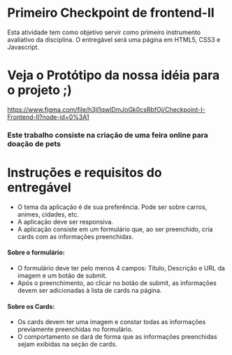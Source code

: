 # Primeiro Checkpoint de frontend-II
Esta atividade tem como objetivo servir como primeiro instrumento avaliativo da disciplina. O entregável será uma página em HTML5, CSS3 e Javascript.

# Veja o Protótipo da nossa idéia para o projeto ;) 
https://www.figma.com/file/h3jl1qwlDmJoGk0csRbfOj/Checkpoint-I-Frontend-II?node-id=0%3A1

### Este trabalho consiste na criação de uma feira online para doação de pets

# Instruções e requisitos do entregável
- O tema da aplicação é de sua preferência. Pode ser sobre carros, animes, cidades, etc.
- A aplicação deve ser responsiva.
- A aplicação consiste em um formulário que, ao ser preenchido, cria cards com as informações preenchidas.
#### Sobre o formulário: 
- O formulário deve ter pelo menos 4 campos: Título, Descrição e URL da imagem e um botão de submit.
- Após o preenchimento, ao clicar no botão de submit, as informações devem ser adicionadas à lista de cards na página.
#### Sobre os Cards:
- Os cards devem ter uma imagem e constar todas as informações previamente preenchidas no formulário.
- O comportamento se dará de forma que as informações preenchidas sejam exibidas na seção de cards.
